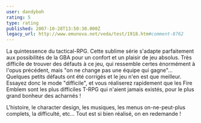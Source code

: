 ```yaml
---
user: dandyboh
rating: 5
type: rating
published: 2007-10-28T13:50:30.000Z
legacy_url: http://www.emunova.net/veda/test/1918.htm#comment-8762
---
```

La quintessence du tactical-RPG. Cette sublime série s'adapte parfaitement aux possibilités de la GBA pour un confort et un plaisir de jeu absolus. Très difficile de trouver des défauts à ce jeu, qui ressemble certes énormément à l'opus précédent, mais "on ne change pas une équipe qui gagne"... Quelques petits défauts ont été corrigés et le jeu n'en est que meilleur. Essayez donc le mode "difficile", et vous réaliserez rapidement que les Fire Emblem sont les plus difficiles T-RPG qui n'aient jamais existés, pour le plus grand bonheur des acharnés !

L'histoire, le character design, les musiques, les menus on-ne-peut-plus complets, la difficulté, etc... Tout est si bien réalisé, on en redemande !